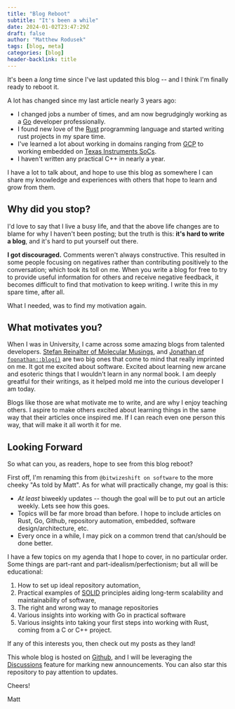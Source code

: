 ```yaml
---
title: "Blog Reboot"
subtitle: "It's been a while"
date: 2024-01-02T23:47:29Z
draft: false
author: "Matthew Rodusek"
tags: [blog, meta]
categories: [blog]
header-backlink: title
---
```


It's been a _long_ time since I've last updated this blog -- and I think I'm
finally ready to reboot it.

A lot has changed since my last article nearly 3 years ago:

* I changed jobs a number of times, and am now begrudgingly working as a [Go]
  developer professionally.
* I found new love of the [Rust] programming language and started writing rust
  projects in my spare time.
* I've learned a lot about working in domains ranging from [GCP] to working
  embedded on [Texas Instruments SoCs].
* I haven't written any practical C++ in nearly a year.

I have a lot to talk about, and hope to use this blog as somewhere I can share
my knowledge and experiences with others that hope to learn and grow from them.

<!--more-->

## Why did you stop?

I'd love to say that I live a busy life, and that the above life changes are to
blame for why I haven't been posting; but the truth is this:
**it's hard to write a blog**, and it's hard to put yourself out there.

**I got discouraged.** Comments weren't always constructive. This resulted in
some people focusing on negatives rather than contributing positively to the
conversation; which took its toll on me. When you write a blog for free to try
to provide useful information for others and receive negative feedback, it becomes
difficult to find that motivation to keep writing. I write this in my spare time,
after all.

What I needed, was to find my motivation again.

## What motivates you?

When I was in University, I came across some amazing blogs from talented developers.
[Stefan Reinalter of Molecular Musings], and [Jonathan of `foonathan::blog()`] are
two big ones that come to mind that really imprinted on me.
It got me excited about software. Excited about learning new arcane and esoteric
things that I wouldn't learn in any normal book. I am deeply greatful
for their writings, as it helped mold me into the curious developer I am today.

Blogs like those are what motivate me to write, and are why I enjoy teaching
others. I aspire to make others excited about learning things in the same way
that their articles once inspired me. If I can reach even one person this way,
that will make it all worth it for me.

[Stefan Reinalter of Molecular Musings]: https://blog.molecular-matters.com
[Jonathan of `foonathan::blog()`]: https://www.foonathan.net

## Looking Forward

So what can you, as readers, hope to see from this blog reboot?

First off, I'm renaming this from `@bitwizeshift on software` to the more
cheeky "As told by Matt". As for what will practically change, my goal is this:

* _At least_ biweekly updates -- though the goal will be to put out an article
  weekly. Lets see how this goes.
* Topics will be far more broad than before. I hope to include articles on Rust,
  Go, Github, repository automation, embedded, software design/architecture, etc.
* Every once in a while, I may pick on a common trend that can/should be done
  better.

I have a few topics on my agenda that I hope to cover, in no particular order.
Some things are part-rant and part-idealism/perfectionism; but all will be educational:

1. How to set up ideal repository automation,
2. Practical examples of [SOLID] principles aiding long-term scalability and
   maintainability of software,
3. The right and wrong way to manage repositories
4. Various insights into working with Go in practical software
5. Various insights into taking your first steps into working with Rust, coming
   from a C or C++ project.

If any of this interests you, then check out my posts as they land!

This whole blog is hosted on [Github], and I will be leveraging the [Discussions]
feature for marking new announcements. You can also star this repository to
pay attention to updates.

Cheers!

Matt

[Discussions]: https://github.com/bitwizeshift/bitwizeshift.github.io/discussions/categories/announcements
[SOLID]: https://en.wikipedia.org/wiki/SOLID
[Texas Instruments SoCs]: https://www.ti.com/microcontrollers-mcus-processors/arm-based-processors/overview.html
[GCP]: https://cloud.google.com/
[Go]: https://go.dev
[Rust]: https://www.rust-lang.org/
[Github]: https://github.com/bitwizeshift/bitwizeshift.github.io
